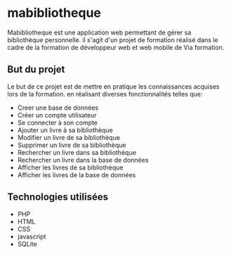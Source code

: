 # mabibliotheque

Mabibliotheque est une application web permettant de gérer sa bibliothèque personnelle.
il s'agit d'un projet de formation réalisé dans le cadre de la formation de développeur web et web mobile de Via formation.

## But du projet

Le but de ce projet est de mettre en pratique les connaissances acquises lors de la formation.
en réalisant diverses fonctionnalités telles que:

- Creer une base de données
- Créer un compte utilisateur
- Se connecter à son compte
- Ajouter un livre à sa bibliothèque
- Modifier un livre de sa bibliothèque
- Supprimer un livre de sa bibliothèque
- Rechercher un livre dans sa bibliothèque
- Rechercher un livre dans la base de données
- Afficher les livres de sa bibliothèque
- Afficher les livres de la base de données

## Technologies utilisées

- PHP
- HTML
- CSS
- javascript
- SQLite
